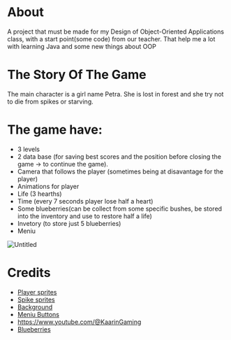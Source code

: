 # About
A project that must be made for my Design of Object-Oriented Applications class, with a start point(some code) from our teacher. That help me a lot with learning Java and some new things about OOP
# The Story Of The Game
The main character is a girl name Petra. She is lost in forest and she try not to die from spikes or starving. 
# The game have:
+ 3 levels 
+ 2 data base (for saving best scores and the position before closing the game -> to continue the game).
+ Camera that follows the player (sometimes being at disavantage for the player)
+ Animations for player
+ Life (3 hearths)
+ Time (every 7 seconds player lose half a heart)
+ Some blueberries(can be collect from some specific bushes, be stored into the inventory and use to restore half a life)
+ Invetory (to store just 5 blueberries)
+ Meniu

![Untitled](https://github.com/user-attachments/assets/e92010b7-9a27-4aed-a3b0-04a8d7f3b348)

# Credits
+ [Player sprites](https://craftpix.net/freebies/free-fantasy-chibi-female-sprites-pixel-art/) 
+ [Spike sprites](https://craftpix.net/freebies/free-simple-platformer-game-kit-pixel-art/?num=1&count=29&sq=traps&pos=15)
+ [Background](https://edermunizz.itch.io/free-pixel-art-forest)
+ [Meniu Buttons](https://stock.adobe.com/ro/search?k=start+button+game)
+ https://www.youtube.com/@KaarinGaming
+ [Blueberries](https://ro.pinterest.com/pin/227854062390493481/)
